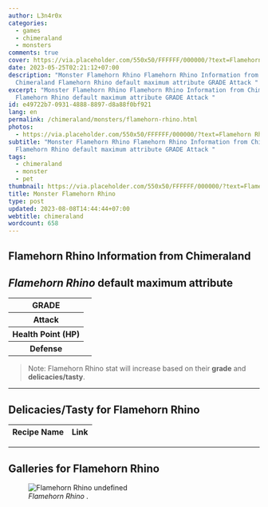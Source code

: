 ```yaml
---
author: L3n4r0x
categories:
  - games
  - chimeraland
  - monsters
comments: true
cover: https://via.placeholder.com/550x50/FFFFFF/000000/?text=Flamehorn Rhino
date: 2023-05-25T02:21:12+07:00
description: "Monster Flamehorn Rhino Flamehorn Rhino Information from
  Chimeraland Flamehorn Rhino default maximum attribute GRADE Attack "
excerpt: "Monster Flamehorn Rhino Flamehorn Rhino Information from Chimeraland
  Flamehorn Rhino default maximum attribute GRADE Attack "
id: e49722b7-0931-4888-8897-d8a88f0bf921
lang: en
permalink: /chimeraland/monsters/flamehorn-rhino.html
photos:
  - https://via.placeholder.com/550x50/FFFFFF/000000/?text=Flamehorn Rhino
subtitle: "Monster Flamehorn Rhino Flamehorn Rhino Information from Chimeraland
  Flamehorn Rhino default maximum attribute GRADE Attack "
tags:
  - chimeraland
  - monster
  - pet
thumbnail: https://via.placeholder.com/550x50/FFFFFF/000000/?text=Flamehorn Rhino
title: Monster Flamehorn Rhino
type: post
updated: 2023-08-08T14:44:44+07:00
webtitle: chimeraland
wordcount: 658
---
```


<link
  rel="stylesheet"
  href="https://rawcdn.githack.com/dimaslanjaka/Web-Manajemen/870a349/css/bootstrap-5-3-0-alpha3-wrapper.css"
/>
<section id="bootstrap-wrapper">
  <div data-bs-theme="dark">
    <h2>Flamehorn Rhino Information from Chimeraland</h2>
    <h2 id="attribute"><i>Flamehorn Rhino</i> default maximum attribute</h2>
    <div class="row">
      <div class="col mb-2">
        <div class="card">
          <div class="card-body">
            <table>
              <tr>
                <th>GRADE</th>
                <td><br /></td>
              </tr>
              <tr>
                <th>Attack</th>
                <td></td>
              </tr>
              <tr>
                <th>Health Point (HP)</th>
                <td></td>
              </tr>
              <tr>
                <th>Defense</th>
                <td></td>
              </tr>
            </table>
          </div>
        </div>
      </div>
    </div>
    <blockquote class="bd-callout bd-callout-warning">
      Note: Flamehorn Rhino stat will increase based on their <b>grade</b> and
      <b>delicacies/tasty</b>.
    </blockquote>
    <hr />
    <h2 id="delicacies">Delicacies/Tasty for Flamehorn Rhino</h2>
    <div class="card">
      <div class="card-body">
        <div class="table-responsive">
          <table class="table table-striped">
            <thead>
              <tr>
                <th>Recipe Name</th>
                <th>Link</th>
              </tr>
            </thead>
            <tbody></tbody>
          </table>
        </div>
      </div>
    </div>
    <hr />
    <div id="gallery">
      <h2>Galleries for Flamehorn Rhino</h2>
      <div class="row">
        <div class="col-lg-6 col-12">
          <figure>
            <img
              src="https://www.webmanajemen.com/undefined"
              alt="Flamehorn Rhino undefined"
            />
            <figcaption style="word-wrap: break-word">
              <i>Flamehorn Rhino</i> .
            </figcaption>
          </figure>
        </div>
      </div>
    </div>
  </div>
</section>